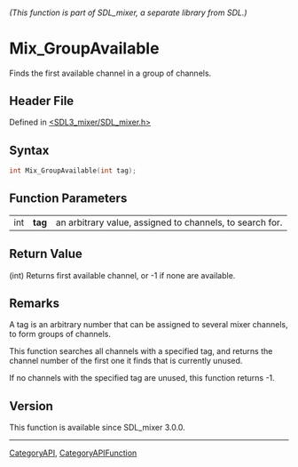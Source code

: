 ###### (This function is part of SDL_mixer, a separate library from SDL.)
# Mix_GroupAvailable

Finds the first available channel in a group of channels.

## Header File

Defined in [<SDL3_mixer/SDL_mixer.h>](https://github.com/libsdl-org/SDL_mixer/blob/main/include/SDL3_mixer/SDL_mixer.h)

## Syntax

```c
int Mix_GroupAvailable(int tag);
```

## Function Parameters

|     |         |                                                          |
| --- | ------- | -------------------------------------------------------- |
| int | **tag** | an arbitrary value, assigned to channels, to search for. |

## Return Value

(int) Returns first available channel, or -1 if none are available.

## Remarks

A tag is an arbitrary number that can be assigned to several mixer
channels, to form groups of channels.

This function searches all channels with a specified tag, and returns the
channel number of the first one it finds that is currently unused.

If no channels with the specified tag are unused, this function returns -1.

## Version

This function is available since SDL_mixer 3.0.0.

----
[CategoryAPI](CategoryAPI), [CategoryAPIFunction](CategoryAPIFunction)

